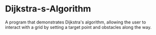 # Dijkstra-s-Algorithm
A program that demonstrates Dijkstra's algorithm, allowing the user to interact with a grid by setting a target point and obstacles along the way.
